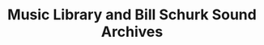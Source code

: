 ---
layout: repo
title: "Music Library and Bill Schurk Sound Archives"
id: 297
permalink: repos/297/
---